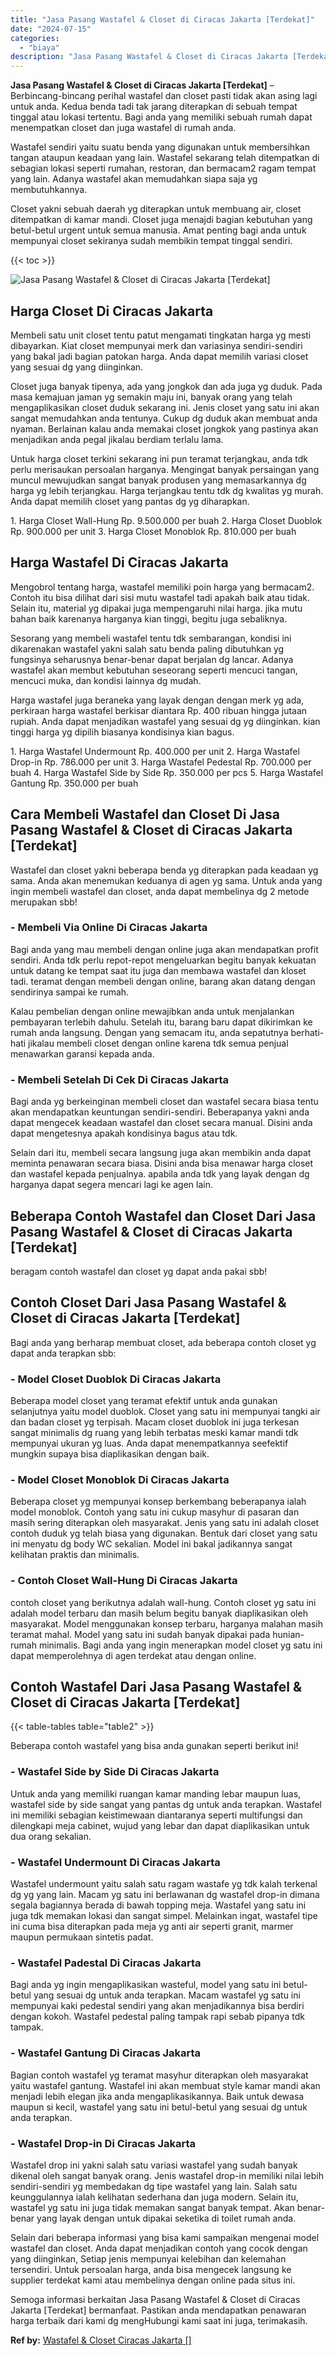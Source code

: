 ```yaml
---
title: "Jasa Pasang Wastafel & Closet di Ciracas Jakarta [Terdekat]"
date: "2024-07-15"
categories: 
  - "biaya"
description: "Jasa Pasang Wastafel & Closet di Ciracas Jakarta [Terdekat]. Semoga informasi berkaitan Jasa Pasang Wastafel & Closet di Ciracas Jakarta [Terdekat] bermanf..."
---
```


**Jasa Pasang Wastafel & Closet di Ciracas Jakarta \[Terdekat\]** – Berbincang-bincang perihal wastafel dan closet pasti tidak akan asing lagi untuk anda. Kedua benda tadi tak jarang diterapkan di sebuah tempat tinggal atau lokasi tertentu. Bagi anda yang memiliki sebuah rumah dapat menempatkan closet dan juga wastafel di rumah anda.

Wastafel sendiri yaitu suatu benda yang digunakan untuk membersihkan tangan ataupun keadaan yang lain. Wastafel sekarang telah ditempatkan di sebagian lokasi seperti rumahan, restoran, dan bermacam2 ragam tempat yang lain. Adanya wastafel akan memudahkan siapa saja yg membutuhkannya.

Closet yakni sebuah daerah yg diterapkan untuk membuang air, closet ditempatkan di kamar mandi. Closet juga menajdi bagian kebutuhan yang betul-betul urgent untuk semua manusia. Amat penting bagi anda untuk mempunyai closet sekiranya sudah membikin tempat tinggal sendiri.

{{< toc >}}

![Jasa Pasang Wastafel & Closet di Ciracas Jakarta [Terdekat]](/images/wastafel-closet-murah20.png)

## Harga Closet Di Ciracas Jakarta

Membeli satu unit closet tentu patut mengamati tingkatan harga yg mesti dibayarkan. Kiat closet mempunyai merk dan variasinya sendiri-sendiri yang bakal jadi bagian patokan harga. Anda dapat memilih variasi closet yang sesuai dg yang diinginkan.

Closet juga banyak tipenya, ada yang jongkok dan ada juga yg duduk. Pada masa kemajuan jaman yg semakin maju ini, banyak orang yang telah mengaplikasikan closet duduk sekarang ini. Jenis closet yang satu ini akan sangat memudahkan anda tentunya. Cukup dg duduk akan membuat anda nyaman. Berlainan kalau anda memakai closet jongkok yang pastinya akan menjadikan anda pegal jikalau berdiam terlalu lama.

Untuk harga closet terkini sekarang ini pun teramat terjangkau, anda tdk perlu merisaukan persoalan harganya. Mengingat banyak persaingan yang muncul mewujudkan sangat banyak produsen yang memasarkannya dg harga yg lebih terjangkau. Harga terjangkau tentu tdk dg kwalitas yg murah. Anda dapat memilih closet yang pantas dg yg diharapkan.

1\. Harga Closet Wall-Hung Rp. 9.500.000 per buah 2. Harga Closet Duoblok Rp. 900.000 per unit 3. Harga Closet Monoblok Rp. 810.000 per buah

## Harga Wastafel Di Ciracas Jakarta

Mengobrol tentang harga, wastafel memiliki poin harga yang bermacam2. Contoh itu bisa dilihat dari sisi mutu wastafel tadi apakah baik atau tidak. Selain itu, material yg dipakai juga mempengaruhi nilai harga. jika mutu bahan baik karenanya harganya kian tinggi, begitu juga sebaliknya.

Sesorang yang membeli wastafel tentu tdk sembarangan, kondisi ini dikarenakan wastafel yakni salah satu benda paling dibutuhkan yg fungsinya seharusnya benar-benar dapat berjalan dg lancar. Adanya wastafel akan membut kebutuhan seseorang seperti mencuci tangan, mencuci muka, dan kondisi lainnya dg mudah.

Harga wastafel juga beraneka yang layak dengan dengan merk yg ada, perkiraan harga wastafel berkisar diantara Rp. 400 ribuan hingga jutaan rupiah. Anda dapat menjadikan wastafel yang sesuai dg yg diinginkan. kian tinggi harga yg dipilih biasanya kondisinya kian bagus.

1\. Harga Wastafel Undermount Rp. 400.000 per unit 2. Harga Wastafel Drop-in Rp. 786.000 per unit 3. Harga Wastafel Pedestal Rp. 700.000 per buah 4. Harga Wastafel Side by Side Rp. 350.000 per pcs 5. Harga Wastafel Gantung Rp. 350.000 per buah

## Cara Membeli Wastafel dan Closet Di Jasa Pasang Wastafel & Closet di Ciracas Jakarta \[Terdekat\]

Wastafel dan closet yakni beberapa benda yg diterapkan pada keadaan yg sama. Anda akan menemukan keduanya di agen yg sama. Untuk anda yang ingin membeli wastafel dan closet, anda dapat membelinya dg 2 metode merupakan sbb!

### \- Membeli Via Online Di Ciracas Jakarta

Bagi anda yang mau membeli dengan online juga akan mendapatkan profit sendiri. Anda tdk perlu repot-repot mengeluarkan begitu banyak kekuatan untuk datang ke tempat saat itu juga dan membawa wastafel dan kloset tadi. teramat dengan membeli dengan online, barang akan datang dengan sendirinya sampai ke rumah.

Kalau pembelian dengan online mewajibkan anda untuk menjalankan pembayaran terlebih dahulu. Setelah itu, barang baru dapat dikirimkan ke rumah anda langsung. Dengan yang semacam itu, anda sepatutnya berhati-hati jikalau membeli closet dengan online karena tdk semua penjual menawarkan garansi kepada anda.

### \- Membeli Setelah Di Cek Di Ciracas Jakarta

Bagi anda yg berkeinginan membeli closet dan wastafel secara biasa tentu akan mendapatkan keuntungan sendiri-sendiri. Beberapanya yakni anda dapat mengecek keadaan wastafel dan closet secara manual. Disini anda dapat mengetesnya apakah kondisinya bagus atau tdk.

Selain dari itu, membeli secara langsung juga akan membikin anda dapat meminta penawaran secara biasa. Disini anda bisa menawar harga closet dan wastafel kepada penjualnya. apabila anda tdk yang layak dengan dg harganya dapat segera mencari lagi ke agen lain.

## Beberapa Contoh Wastafel dan Closet Dari Jasa Pasang Wastafel & Closet di Ciracas Jakarta \[Terdekat\]

beragam contoh wastafel dan closet yg dapat anda pakai sbb!

## Contoh Closet Dari Jasa Pasang Wastafel & Closet di Ciracas Jakarta \[Terdekat\]

Bagi anda yang berharap membuat closet, ada beberapa contoh closet yg dapat anda terapkan sbb:

### \- Model Closet Duoblok Di Ciracas Jakarta

Beberapa model closet yang teramat efektif untuk anda gunakan selanjutnya yaitu model duoblok. Closet yang satu ini mempunyai tangki air dan badan closet yg terpisah. Macam closet duoblok ini juga terkesan sangat minimalis dg ruang yang lebih terbatas meski kamar mandi tdk mempunyai ukuran yg luas. Anda dapat menempatkannya seefektif mungkin supaya bisa diaplikasikan dengan baik.

### \- Model Closet Monoblok Di Ciracas Jakarta

Beberapa closet yg mempunyai konsep berkembang beberapanya ialah model monoblok. Contoh yang satu ini cukup masyhur di pasaran dan masih sering diterapkan oleh masyarakat. Jenis yang satu ini adalah closet contoh duduk yg telah biasa yang digunakan. Bentuk dari closet yang satu ini menyatu dg body WC sekalian. Model ini bakal jadikannya sangat kelihatan praktis dan minimalis.

### \- Contoh Closet Wall-Hung Di Ciracas Jakarta

contoh closet yang berikutnya adalah wall-hung. Contoh closet yg satu ini adalah model terbaru dan masih belum begitu banyak diaplikasikan oleh masyarakat. Model menggunakan konsep terbaru, harganya malahan masih teramat mahal. Model yang satu ini sudah banyak dipakai pada hunian-rumah minimalis. Bagi anda yang ingin menerapkan model closet yg satu ini dapat memperolehnya di agen terdekat atau dengan online.

## Contoh Wastafel Dari Jasa Pasang Wastafel & Closet di Ciracas Jakarta \[Terdekat\]

{{< table-tables table="table2" >}}

Beberapa contoh wastafel yang bisa anda gunakan seperti berikut ini!

### \- Wastafel Side by Side Di Ciracas Jakarta

Untuk anda yang memiliki ruangan kamar manding lebar maupun luas, wastafel side by side sangat yang pantas dg untuk anda terapkan. Wastafel ini memiliki sebagian keistimewaan diantaranya seperti multifungsi dan dilengkapi meja cabinet, wujud yang lebar dan dapat diaplikasikan untuk dua orang sekalian.

### \- Wastafel Undermount Di Ciracas Jakarta

Wastafel undermount yaitu salah satu ragam wastafe yg tdk kalah terkenal dg yg yang lain. Macam yg satu ini berlawanan dg wastafel drop-in dimana segala bagiannya berada di bawah topping meja. Wastafel yang satu ini juga tdk memakan lokasi dan sangat simpel. Melainkan ingat, wastafel tipe ini cuma bisa diterapkan pada meja yg anti air seperti granit, marmer maupun permukaan sintetis padat.

### \- Wastafel Padestal Di Ciracas Jakarta

Bagi anda yg ingin mengaplikasikan wasteful, model yang satu ini betul-betul yang sesuai dg untuk anda terapkan. Macam wastafel yg satu ini mempunyai kaki pedestal sendiri yang akan menjadikannya bisa berdiri dengan kokoh. Wastafel pedestal paling tampak rapi sebab pipanya tdk tampak.

### \- Wastafel Gantung Di Ciracas Jakarta

Bagian contoh wastafel yg teramat masyhur diterapkan oleh masyarakat yaitu wastafel gantung. Wastafel ini akan membuat style kamar mandi akan menjadi lebih elegan jika anda mengaplikasikannya. Baik untuk dewasa maupun si kecil, wastafel yang satu ini betul-betul yang sesuai dg untuk anda terapkan.

### \- Wastafel Drop-in Di Ciracas Jakarta

Wastafel drop ini yakni salah satu variasi wastafel yang sudah banyak dikenal oleh sangat banyak orang. Jenis wastafel drop-in memiliki nilai lebih sendiri-sendiri yg membedakan dg tipe wastafel yang lain. Salah satu keunggulannya ialah kelihatan sederhana dan juga modern. Selain itu, wastafel yg satu ini juga tidak memakan sangat banyak tempat. Akan benar-benar yang layak dengan untuk dipakai seketika di toilet rumah anda.

Selain dari beberapa informasi yang bisa kami sampaikan mengenai model wastafel dan closet. Anda dapat menjadikan contoh yang cocok dengan yang diinginkan, Setiap jenis mempunyai kelebihan dan kelemahan tersendiri. Untuk persoalan harga, anda bisa mengecek langsung ke supplier terdekat kami atau membelinya dengan online pada situs ini.

Semoga informasi berkaitan Jasa Pasang Wastafel & Closet di Ciracas Jakarta \[Terdekat\] bermanfaat. Pastikan anda mendapatkan penawaran harga terbaik dari kami dg mengHubungi kami saat ini juga, terimakasih.

**Ref by:** [Wastafel & Closet Ciracas Jakarta []](https://id.wikipedia.org/wiki/Wastafel)
